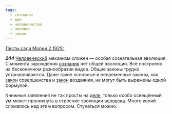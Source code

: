 ```yaml
---
tags:
  - сознание
  - дел
  - человечество
  - человек
  - закон
---
```


[Листы сада Мории 2 1925г](/agni/1925)

___244___
[Человеческий](/tag/#человечество) механизм сложен — особая сознательная эволюция. С момента зарождения [сознания](/tag/#сознание) нет общей эволюции. Всё построено на бесконечном разнообразии видов. Общие законы трудно устанавливаются. Даже такие основные и непременные законы, как [закон](/tag/#закон) совершенства и [закон](/tag/#закон) воздаяния, не могут быть выражены одной формулой.   

Книжные заявления не так просты на [деле](/tag/#дел), только особо освещённый ум может проникнуть в строение эволюции [человека](/tag/#человек). Много копий сломалось над этим вопросом. Стучаться можно.   

